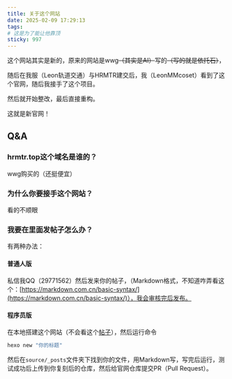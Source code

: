 ```yaml
---
title: 关于这个网站
date: 2025-02-09 17:29:13
tags:
# 这是为了能让他靠顶
sticky: 997
---
```

这个网站其实是新的，原来的网站是wwg~~（其实是AI）~~写的~~（写的就是依托石）~~，

随后在我服（Leon轨道交通）与HRMTR建交后，我（LeonMMcoset）看到了这个官网，随后我接手了这个项目。

然后就开始整改，最后直接重构。

这就是新官网！

## Q&A
### hrmtr.top这个域名是谁的？
wwg购买的（还挺便宜）

### 为什么你要接手这个网站？
看的不顺眼

### 我要在里面发帖子怎么办？
有两种办法：
#### 普通人版
私信我QQ（29771562）然后发来你的帖子，（Markdown格式，不知道咋弄看这个：[https://markdown.com.cn/basic-syntax/](https://markdown.com.cn/basic-syntax/)），我会审核完后发布。

#### 程序员版
在本地搭建这个网站（不会看这个[帖子](/2025/02/12/buildweb/)），然后运行命令
``` powershell
hexo new "你的标题"
```
然后在`source/_posts`文件夹下找到你的文件，用Markdown写，写完后运行，测试成功后上传到你复刻后的仓库，然后给官网仓库提交PR（Pull Request）。